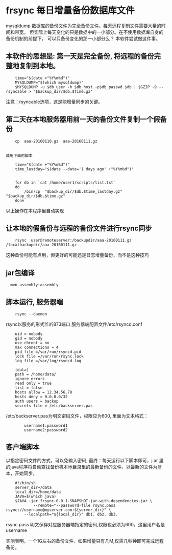 # frsync 每日增量备份数据库文件


mysqldump 数据库的备份文件为完全备份文件。每天远程复制文件需要大量的时间和带宽。
但实际上每天变化的只是数据中的一小部分。在不使用数据库自身的备份机制的前提下，
可以只备份变化的那一小部分么？ 本软件尝试做这件事。


##  本软件的思想是: 第一天是完全备份, 将远程的备份完整地复制到本地。

		time="$(date +"%Y%m%d")"
		MYSQLDUMP="$(which mysqldump)"
		$MYSQLDUMP -u $db_user -h $db_host -p$db_passwd $db | $GZIP -9 --rsyncable > "$backup_dir/$db.$time.gz"

注意：rsyncable选项，这是能增量同步的关键。


## 第二天在本地服务器用前一天的备份文件复制一个假备份

		cp  aaa-20160110.gz  aaa-20160111.gz
		
	
	或用下面的脚本
	
		time="$(date +"%Y%m%d")"
        time_lastday="$(date --date='1 days ago' +"%Y%m%d")"


        for db in `cat /home/user1/scripts/list.txt`
        do
            /bin/cp  "$backup_dir/$db.$time_lastday.gz"  "$backup_dir/$db.$time.gz"
        done

		
以上操作在本程序里自动实现


## 让本地的假备份与远程的备份文件进行rsync同步

		rsync  user@remoteserver:/backupdir/aaa-20160111.gz  /localbackupdir/aaa-20160111.gz


 这种备份可能有点用，但更好的可能还是日志增量备份，而不是这种技巧


## jar包编译
      mvn assembly:assembly
      
## 脚本运行, 服务器端
  
		rsync --daemon  
 
rsync以服务的形式监听873端口
服务器端配置文件/etc/rsyncd.conf

		uid = nobody
		gid = nobody
		use chroot = no
		max connections = 4
		pid file =/var/run/rsyncd.pid
		lock file =/var/run/rsync.lock
		log file =/var/log/rsyncd.log
		
		[data]
		path = /home/data/
		ignore errors
		read only = true
		list = false	
		hosts allow = 12.34.56.78
		hosts deny = 0.0.0.0/32
		auth users = backup
		secrets file = /etc/backserver.pas

 /etc/backserver.pas为明文密码文件，权限应为600, 里面为文本格式：
 
	 		username1:password1
	 		username2:password2
 		

## 客户端脚本

以指定密码文件的方式，可以免输入密码, 最终：每天运行以下脚本即可，j
ar 里的java程序将自动查找备份机本地目录里的最新备份的文件，以最新的文件为蓝本，开始同步。

		#!/bin/sh
		server_dir=/data
		local_dir=/home/data
		JAVA=$(which java)
		$JAVA -jar frsync-0.0.1-SNAPSHOT-jar-with-dependencies.jar \
		       	--remote="--password-file rsync.pass  rsync://username@myserver.com:${server_dir}" \
			--localpath="${local_dir}" db1. db2. db3.

rsync.pass 明文保存对应服务器端指定的密码,权限也必须为600，这里用户名是username

实测表明，一个1G左右的备份文件，如果增量只有几M,仅需几秒钟即可完成远程备份。
